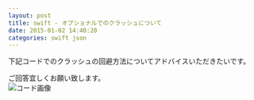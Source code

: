 ```yaml
---
layout: post
title: swift - オプショナルでのクラッシュについて
date: 2015-01-02 14:40:20
categories: swift json
---
```

<p>下記コードでのクラッシュの回避方法についてアドバイスいただきたいです。</p>

<p>ご回答宜しくお願い致します。<br>
<img src="https://i.stack.imgur.com/C8L3A.png" alt="コード画像"></p>
